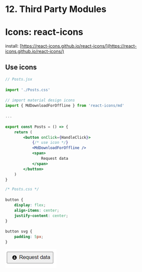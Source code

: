 # 12. Third Party Modules

# Icons: react-icons

install: [https://react-icons.github.io/react-icons/](https://react-icons.github.io/react-icons/)

## Use icons

```jsx
// Posts.jsx

import './Posts.css'

// import material design icons
import { MdDownloadForOffline } from 'react-icons/md'

...

export const Posts = () => {
    return (
        <button onClick={HandleClick}>
            {/* use icon */}
            <MdDownloadForOffline />
            <span>
                Request data
            </span>
        </button>
    )
}
```

```css
/* Posts.css */

button {
    display: flex;
    align-items: center;
    justify-content: center;
}

button svg {
    padding: 5px;
}
```

![Untitled](12%20Third%20Party%20Modules%20eaa254fb8ec0488bb0f1ea77ce49d807/Untitled.png)